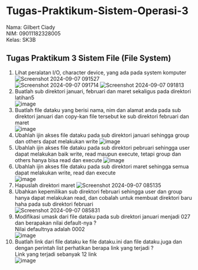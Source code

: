 # Tugas-Praktikum-Sistem-Operasi-3
Nama: Gilbert Ciady  
NIM: 09011182328005  
Kelas: SK3B  
## Tugas Praktikum 3 Sistem File (File System)
1. Lihat peralatan I/O, character device, yang ada pada system komputer  
   ![Screenshot 2024-09-07 091527](https://github.com/user-attachments/assets/0dbc262d-ea73-444b-a8ce-cd9496802394)  
   ![Screenshot 2024-09-07 091714](https://github.com/user-attachments/assets/e2a223ae-34be-4f8b-a784-1d12a1498144)
   ![Screenshot 2024-09-07 091813](https://github.com/user-attachments/assets/ebcb66b2-bc96-490a-87a7-c70d262e1cfa)  
2. Buatlah sub direktori januari, februari dan maret sekaligus pada direktori latihan5  
   ![image](https://github.com/user-attachments/assets/2548f7bd-cad6-4221-ad13-096bd2b5500f)
3. Buatlah file dataku yang berisi nama, nim dan alamat anda pada sub direktori januari dan copy-kan file tersebut ke sub direktori februari dan maret  
   ![image](https://github.com/user-attachments/assets/07a9428d-33ad-4299-9fd4-a23f66cd51b4)  
4. Ubahlah ijin akses file dataku pada sub direktori januari sehingga group dan others dapat melakukan write
   ![image](https://github.com/user-attachments/assets/fd5c91a7-d7d2-471e-ad0e-d4a5a2797c16)  
5. Ubahlah ijin akses file dataku pada sub direktori pebruari sehingga user dapat melakukan baik write, read maupun execute, tetapi group dan others hanya bisa read dan execute
   ![image](https://github.com/user-attachments/assets/7a208705-e6d6-472e-98d9-54149d832451)  
6. Ubahlah ijin akses file dataku pada sub direktori maret sehingga semua dapat melakukan write, read dan execute  
   ![image](https://github.com/user-attachments/assets/4155c142-494f-404f-b933-1d859b15b9c8)  
7. Hapuslah direktori maret
   ![Screenshot 2024-09-07 085135](https://github.com/user-attachments/assets/5bf7650c-281a-49d5-8318-da3a71f09078)
8. Ubahkan kepemilikan sub direktori februari sehingga user dan group hanya dapat melakukan read, dan cobalah untuk membuat direktori baru haha pada sub direktori februari  
   ![Screenshot 2024-09-07 085831](https://github.com/user-attachments/assets/23b5508b-97f8-468a-bbe3-0de6a91b055e)  
9. Modifikasi umask dari file dataku pada sub direktori januari menjadi 027 dan berapakan nilai default-nya ?  
   Nilai defaultnya adalah 0002  
   ![image](https://github.com/user-attachments/assets/27d5a857-eb03-404a-9a1e-586b01237e5c)  
10. Buatlah link dari file dataku ke file dataku.ini dan file dataku.juga dan dengan perintah list perhatikan berapa link yang terjadi ?  
    Link yang terjadi sebanyak 12 link  
    ![image](https://github.com/user-attachments/assets/dbbcbe22-6fec-44c3-bce5-acfd8ac9d9b7)  
 



